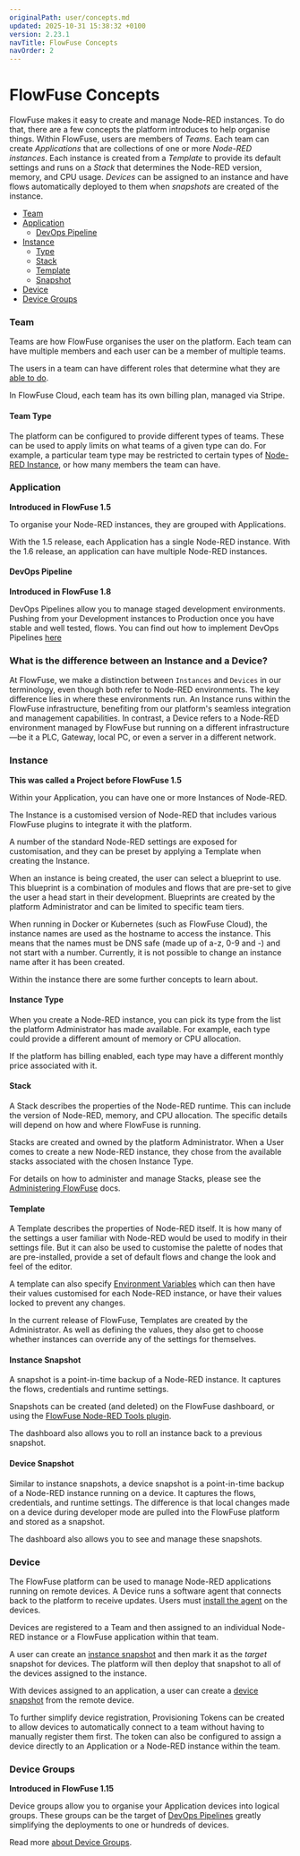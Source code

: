```yaml
---
originalPath: user/concepts.md
updated: 2025-10-31 15:38:32 +0100
version: 2.23.1
navTitle: FlowFuse Concepts
navOrder: 2
---
```


# FlowFuse Concepts

FlowFuse makes it easy to create and manage Node-RED instances. To do that, there
are a few concepts the platform introduces to help organise things. Within FlowFuse, users are members of _Teams_. Each team can create _Applications_
that are collections of one or more _Node-RED instances_. Each instance is created
from a _Template_ to provide its default settings and runs on a _Stack_ that determines
the Node-RED version, memory, and CPU usage.
_Devices_ can be assigned to an instance and have flows automatically deployed to
them when _snapshots_ are created of the instance.

 - [Team](#team)
 - [Application](#application)
   - [DevOps Pipeline](#devops-pipeline)
 - [Instance](#instance)
   - [Type](#instance-type)
   - [Stack](#stack)
   - [Template](#template)
   - [Snapshot](#instance-snapshot)
 - [Device](#device)
 - [Device Groups](#device-groups)


### Team

Teams are how FlowFuse organises the user on the platform. Each team can have
multiple members and each user can be a member of multiple teams.

The users in a team can have different roles that determine what they are
[able to do](./team/#role-based-access-control).

In FlowFuse Cloud, each team has its own billing plan, managed via Stripe.

#### Team Type

The platform can be configured to provide different types of teams. These can be used
to apply limits on what teams of a given type can do. For example, a particular
team type may be restricted to certain types of [Node-RED Instance](#instance),
or how many members the team can have.

### Application

**Introduced in FlowFuse 1.5**

To organise your Node-RED instances, they are grouped with Applications.

With the 1.5 release, each Application has a single Node-RED instance. With the 
1.6 release, an application can have multiple Node-RED instances.

#### DevOps Pipeline

**Introduced in FlowFuse 1.8**

DevOps Pipelines allow you to manage staged development environments. Pushing
from your Development instances to Production once you have stable and well tested,
flows. You can find out how to implement DevOps Pipelines [here](./devops-pipelines.md)

### What is the difference between an Instance and a Device?

At FlowFuse, we make a distinction between `Instances` and `Devices` in our terminology, even though both refer to Node-RED environments. The key difference lies in where these environments run. An Instance runs within the FlowFuse infrastructure, benefiting from our platform's seamless integration and management capabilities. In contrast, a Device refers to a Node-RED environment managed by FlowFuse but running on a different infrastructure—be it a PLC, Gateway, local PC, or even a server in a different network.

### Instance

**This was called a Project before FlowFuse 1.5**

Within your Application, you can have one or more Instances of Node-RED.

The Instance is a customised version of Node-RED that includes various FlowFuse
plugins to integrate it with the platform.

A number of the standard Node-RED settings are exposed for customisation, and they
can be preset by applying a Template when creating the Instance.

When an instance is being created, the user can select a blueprint to use. This
blueprint is a combination of modules and flows that are pre-set to give the
user a head start in their development. Blueprints are created by the platform
Administrator and can be limited to specific team tiers.

When running in Docker or Kubernetes (such as FlowFuse Cloud), the instance names
are used as the hostname to access the instance. This means that the names must
be DNS safe (made up of a-z, 0-9 and -) and not start with a number. Currently,
it is not possible to change an instance name after it has been created.

Within the instance there are some further concepts to learn about.

#### Instance Type

When you create a Node-RED instance, you can pick its type from the list the platform
Administrator has made available. For example, each type could provide a different
amount of memory or CPU allocation.

If the platform has billing enabled, each type may have a different monthly price
associated with it.

#### Stack

A Stack describes the properties of the Node-RED runtime. This can include the
version of Node-RED, memory, and CPU allocation. The specific details will depend
on how and where FlowFuse is running.

Stacks are created and owned by the platform Administrator. When a User
comes to create a new Node-RED instance, they chose from the available stacks associated
with the chosen Instance Type.

For details on how to administer and manage Stacks, please see the
[Administering FlowFuse](../admin/introduction.md#managing-stacks) docs.

#### Template

A Template describes the properties of Node-RED itself. It is how many of the
settings a user familiar with Node-RED would be used to modify in their settings
file. But it can also be used to customise the palette of nodes that are pre-installed,
provide a set of default flows and change the look and feel of the editor.

A template can also specify [Environment Variables](./envvar.md) which can then have
their values customised for each Node-RED instance, or have their values locked
to prevent any changes.

In the current release of FlowFuse, Templates are created by the Administrator.
As well as defining the values, they also get to choose whether instances can override any of the settings for themselves.

#### Instance Snapshot

A snapshot is a point-in-time backup of a Node-RED instance. It captures the flows, credentials
and runtime settings.

Snapshots can be created (and deleted) on the FlowFuse dashboard, or using the
[FlowFuse Node-RED Tools plugin](/docs/migration/node-red-tools.md).

The dashboard also allows you to roll an instance back to a previous snapshot.


#### Device Snapshot

Similar to instance snapshots, a device snapshot is a point-in-time backup of a Node-RED instance
running on a device. It captures the flows, credentials, and runtime settings.  The difference is that
local changes made on a device during developer mode are pulled into the FlowFuse platform and
stored as a snapshot.

The dashboard also allows you to see and manage these snapshots.

### Device

The FlowFuse platform can be used to manage Node-RED applications running on remote devices.
A Device runs a software agent that connects back to the platform to receive updates.
Users must [install the agent](../device-agent/install/overview.md) on the devices.

Devices are registered to a Team and then assigned to an individual Node-RED instance or a FlowFuse
application within that team.

A user can create an [instance snapshot](#instance-snapshot) and then mark it as the
*target* snapshot for devices. The platform will then deploy that snapshot to
all of the devices assigned to the instance.

With devices assigned to an application, a user can create a [device snapshot](#device-snapshot) from
the remote device.

To further simplify device registration, Provisioning Tokens can be created to allow 
devices to automatically connect to a team without having to manually register them first.
The token can also be configured to assign a device directly to an Application or a Node-RED
instance within the team.

### Device Groups

**Introduced in FlowFuse 1.15**

Device groups allow you to organise your Application devices into logical groups. 
These groups can be the target of [DevOps Pipelines](#devops-pipeline) greatly simplifying
the deployments to one or hundreds of devices.

Read more [about Device Groups](./device-groups.md).
